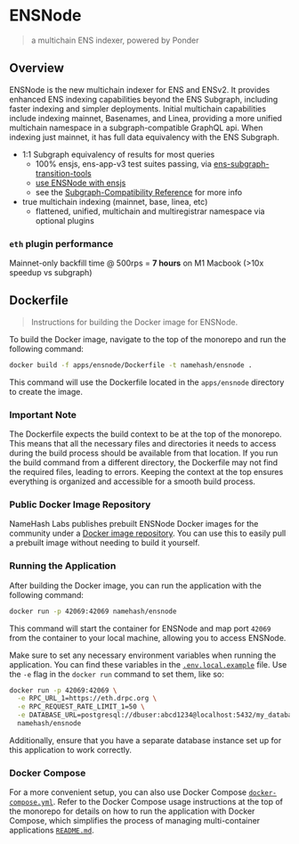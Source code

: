 # ENSNode

> a multichain ENS indexer, powered by Ponder

## Overview

ENSNode is the new multichain indexer for ENS and ENSv2. It provides enhanced ENS indexing capabilities beyond the ENS Subgraph, including faster indexing and simpler deployments. Initial multichain capabilities include indexing mainnet, Basenames, and Linea, providing a more unified multichain namespace in a subgraph-compatible GraphQL api. When indexing just mainnet, it has full data equivalency with the ENS Subgraph.

- 1:1 Subgraph equivalency of results for most queries
  - 100% ensjs, ens-app-v3 test suites passing, via [ens-subgraph-transition-tools](https://github.com/namehash/ens-subgraph-transition-tools)
  - [use ENSNode with ensjs](https://www.ensnode.io/guides/using-ensnode-with-ensjs/)
  - see the [Subgraph-Compatibility Reference](https://www.ensnode.io/reference/subgraph-compatibility/) for more info
- true multichain indexing (mainnet, base, linea, etc)
  - flattened, unified, multichain and multiregistrar namespace via optional plugins

### `eth` plugin performance

Mainnet-only backfill time @ 500rps = **7 hours** on M1 Macbook (>10x speedup vs subgraph)

## Dockerfile

> Instructions for building the Docker image for ENSNode.

To build the Docker image, navigate to the top of the monorepo and run the following command:

```bash
docker build -f apps/ensnode/Dockerfile -t namehash/ensnode .
```

This command will use the Dockerfile located in the `apps/ensnode` directory to create the image.

### Important Note
The Dockerfile expects the build context to be at the top of the monorepo. This means that all the necessary files and directories it needs to access during the build process should be available from that location. If you run the build command from a different directory, the Dockerfile may not find the required files, leading to errors. Keeping the context at the top ensures everything is organized and accessible for a smooth build process.

### Public Docker Image Repository
NameHash Labs publishes prebuilt ENSNode Docker images for the community under a [Docker image repository](https://github.com/namehash/ensnode/pkgs/container/ensnode%2Fensnode). You can use this to easily pull a prebuilt image without needing to build it yourself.

### Running the Application
After building the Docker image, you can run the application with the following command:

```bash
docker run -p 42069:42069 namehash/ensnode
```

This command will start the container for ENSNode and map port `42069` from the container to your local machine, allowing you to access ENSNode.


Make sure to set any necessary environment variables when running the application. You can find these variables in the [`.env.local.example`](apps/ensnode/.env.local.example) file. Use the `-e` flag in the `docker run` command to set them, like so:

```bash
docker run -p 42069:42069 \
  -e RPC_URL_1=https://eth.drpc.org \
  -e RPC_REQUEST_RATE_LIMIT_1=50 \
  -e DATABASE_URL=postgresql://dbuser:abcd1234@localhost:5432/my_database \
  namehash/ensnode
```

Additionally, ensure that you have a separate database instance set up for this application to work correctly.

### Docker Compose
For a more convenient setup, you can also use Docker Compose [`docker-compose.yml`](../../docker-compose.yml). Refer to the Docker Compose usage instructions at the top of the monorepo for details on how to run the application with Docker Compose, which simplifies the process of managing multi-container applications [`README.md`](../../README.md#Using-Docker-Compose).
